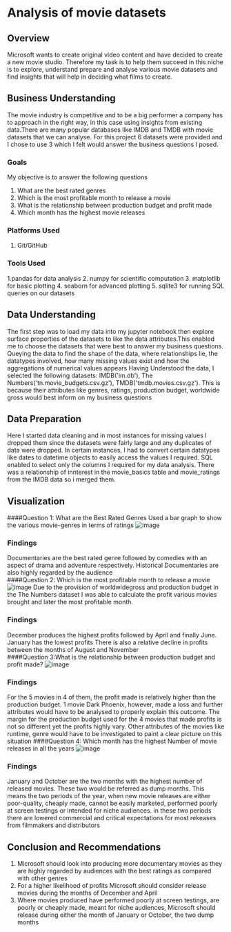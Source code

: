 # Analysis of movie datasets
## Overview
Microsoft wants to create original video content and have decided to create a new movie studio. Therefore my task is to  help them succeed in this niche is to explore, understand prepare and analyse various movie datasets and find insights that will help in deciding what films to create.
## Business Understanding
The movie industry is competitive and to be a big performer a company has to approach in the right way, in this case using insights from existing data.There are many popular databases like IMDB and TMDB with movie datasets that we can analyse. For this project 6 datasets were provided and I chose to use 3 which I felt would answer the business questions I posed.
### Goals
My objective is to answer the following questions
1. What are the best rated genres
2. Which is the most profitable month to release a movie
3. What is the relationship between production budget and profit made
4. Which month has the highest movie releases
### Platforms Used
1. Git/GitHub
### Tools Used
1.pandas for data analysis
2. numpy for scientific computation
3. matplotlib for basic plotting
4. seaborn for advanced plotting
5. sqlite3 for running SQL queries on our datasets
## Data Understanding
The first step was to load my data into my jupyter notebook then explore surface properties of the datasets to like the data attributes.This enabled me to choose the datasets that were best to answer my business questions. Queying the data to find the shape of the data, where relationships lie, the datatypes involved, how many missing values exist and how the aggregations of numerical values appears Having Understood the data, I selected the following datasets: IMDB('im.db'), The Numbers('tn.movie_budgets.csv.gz'), TMDB('tmdb.movies.csv.gz'). This is because their attributes like genres, ratings, production budget, worldwide gross would best inform on my business questions
## Data Preparation
Here I started data cleaning and in most instances for missing values I dropped them since the datasets were fairly large and any duplicates of data were dropped. In certain instances, I had to convert certain datatypes  like dates to datetime objects to easily access the values I required. SQL enabled to select only the columns I required for my data analysis. There was a relationship of innterest in the movie_basics table and movie_ratings from the IMDB data so i merged them.
## Visualization
####Question 1: What are the Best Rated Genres
Used a bar graph to show the various movie-genres in terms of ratings
![image](https://user-images.githubusercontent.com/109112517/187027381-d7e0f057-0464-440ba109-835b553ce213.png)

### Findings
Documentaries are the best rated genre followed by comedies with an aspect of drama and adventure respectively. Historical Documentaries are also highly regarded by the audience  
####Question 2: Which is the most profitable month to release a movie  
![image](https://user-images.githubusercontent.com/109112517/187030086-a3eb9b97-d646-4c9c-a8cf-0a71bbc5277d.png)
Due to the provision of worldwidegross and production budget in the The Numbers dataset I was able to calculate the profit various movies brought and later the most profitable month.
### Findings 
December produces the highest profits followed by April and finally June.
January has the lowest profits
There is also a relative decline in profits between the months of August and November  
####Question 3:What is the relationship between production budget and profit made?
![image](https://user-images.githubusercontent.com/109112517/187030458-de22698f-3401-44da-acfd-138082b635ba.png)
### Findings
For the 5 movies in 4 of them, the profit made is relatively higher than the production budget. 1 movie Dark Phoenix, however, made a loss and further attributes would have to be analysed to properly explain this outcome. The margin for the production budget used for the 4 movies that made profits is not so different yet the profits highly vary. Other attributes of the movies like runtime, genre would have to be investigated to paint a clear picture on this situation
####Question 4: Which month has the highest Number of movie releases in all the years
![image](https://user-images.githubusercontent.com/109112517/187030818-bc43a405-ff15-4ab9-9b78-6820f3b6d57e.png)
### Findings
January and October are the two months with the highest number of released movies. These two would be referred as dump months. This means the two periods of the year, when new movie releases are either poor-quality, cheaply made, cannot be easily marketed, performed poorly at screen testings or intended for niche audiences. in these two  periods there are lowered commercial and critical expectations for most rekeases from filmmakers and distributors
## Conclusion and Recommendations
1. Microsoft should look into producing more documentary movies as they are highly regarded by audiences with the best ratings as compared with other genres
2. For a higher likelihood of profits Microsoft should consider release  movies during the months of December and April
3. Where movies produced have performed poorly at screen testings, are poorly or cheaply made, meant for niche audiences, Microsoft should release during either the month of January or October, the two dump months




